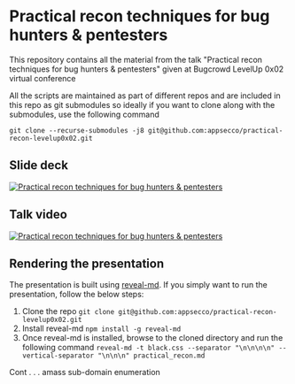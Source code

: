 # Practical recon techniques for bug hunters & pentesters

This repository contains all the material from the talk "Practical recon techniques for bug hunters & pentesters" given at Bugcrowd LevelUp 0x02 virtual conference

All the scripts are maintained as part of different repos and are included in this repo as git submodules so ideally if you want to clone along with the submodules, use the following command


```
git clone --recurse-submodules -j8 git@github.com:appsecco/practical-recon-levelup0x02.git
```

## Slide deck

[![Practical recon techniques for bug hunters & pentesters](imgs/speakerdeck.png)](https://speakerdeck.com/yamakira/practical-recon-techniques-for-bug-hunters-and-pentesters)

## Talk video

[![Practical recon techniques for bug hunters & pentesters](imgs/video.png)](https://www.youtube.com/watch?v=McLdm4c1oLs)

## Rendering the presentation

The presentation is built using [reveal-md](https://github.com/webpro/reveal-md). If you simply want to run the presentation, follow the below steps:

1. Clone the repo `git clone git@github.com:appsecco/practical-recon-levelup0x02.git`
2. Install reveal-md `npm install -g reveal-md`
3. Once reveal-md is installed, browse to the cloned directory and run the following command `reveal-md -t black.css --separator "\n\n\n\n" --vertical-separator "\n\n\n" practical_recon.md`



Cont . . .
amass sub-domain enumeration

